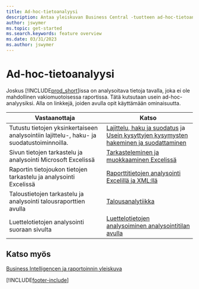 ```yaml
---
title: Ad-hoc-tietoanalyysi
description: Antaa yleiskuvan Business Central -tuotteen ad-hoc-tietoanalyysitehtäviä tukevista ominaisuuksista.
author: jswymer
ms.topic: get-started
ms.search.keywords: feature overview
ms.date: 03/31/2023
ms.author: jswymer
---
```

# Ad-hoc-tietoanalyysi

Joskus [!INCLUDE[prod_short](includes/prod_short.md)]issa on analysoitava tietoja tavalla, joka ei ole mahdollinen vakiomuotoisessa raportissa. Tätä kutsutaan usein ad-hoc-analyysiksi. Alla on linkkejä, joiden avulla opit käyttämään ominaisuutta.

| Vastaanottaja | Katso |
| --- | --- |
| Tutustu tietojen yksinkertaiseen analysointiin lajittelu-, haku- ja suodatustoiminnoilla. | [Lajittelu, haku ja suodatus](ui-enter-criteria-filters.md) ja [Usein kysyttyjen kysymysten hakeminen ja suodattaminen](ui-search-filter-faq.yml) |
| Sivun tietojen tarkastelu ja analysointi Microsoft Excelissä | [Tarkasteleminen ja muokkaaminen Excelissä](across-work-with-excel.md) |
| Raportin tietojoukon tietojen tarkastelu ja analysointi Excelissä | [Raporttitietojen analysointi Excelillä ja XML:llä](report-analyze-excel.md) |
| Taloustietojen tarkastelu ja analysointi talousraporttien avulla | [Talousanalytiikka](bi.md) |
| Luettelotietojen analysointi suoraan sivulta |[Luettelotietojen analysoiminen analysointitilan avulla](analysis-mode.md)|

## Katso myös

[Business Intelligencen ja raportoinnin yleiskuva](ui-work-report.md)

[!INCLUDE[footer-include](includes/footer-banner.md)]
